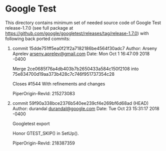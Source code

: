 # Google Test

This directory contains minimum set of needed source code of Google Test release-1.7.0
(see full package at https://github.com/google/googletest/releases/tag/release-1.7.0)
with following back ported commits:

1. commit 15dde751ff5ea0f21f2a7182186be4564f30adc7
Author: Arseny Aprelev <arseny.aprelev@gmail.com>
Date:   Mon Oct 1 16:47:09 2018 -0400

    Merge 2ce0685f76a4db403b7b2650433a584c150f2108 into 75e834700d19aa373b428c7c746f951737354c28

    Closes #1544
    With refinements and changes

    PiperOrigin-RevId: 215273083

2. commit 59f90a338bce2376b540ee239cf4e269bf6d68ad (HEAD)
Author: durandal <durandal@google.com>
Date:   Tue Oct 23 15:31:17 2018 -0400

    Googletest export

    Honor GTEST_SKIP() in SetUp().

    PiperOrigin-RevId: 218387359
